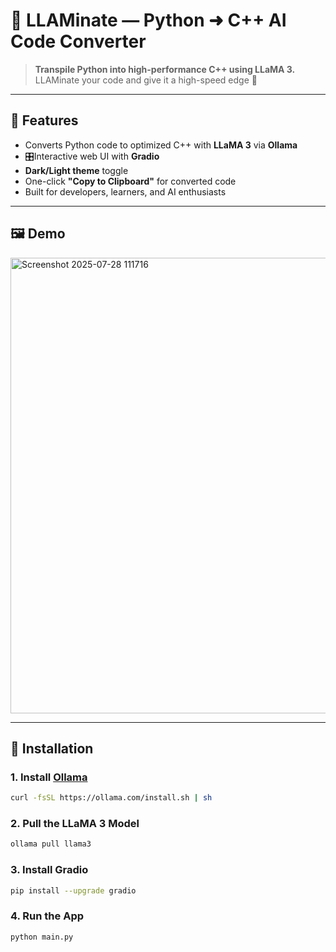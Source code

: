 # 🦙 LLAMinate — Python ➜ C++ AI Code Converter

> **Transpile Python into high-performance C++ using LLaMA 3.**  
> LLAMinate your code and give it a high-speed edge 🚀

---

## 🌟 Features

- Converts Python code to optimized C++ with **LLaMA 3** via **Ollama**
- 🎛Interactive web UI with **Gradio**
- **Dark/Light theme** toggle
- One-click **"Copy to Clipboard"** for converted code
- Built for developers, learners, and AI enthusiasts

---

## 🖼️ Demo

 <!-- Replace with your actual screenshot link -->
<img width="1865" height="729" alt="Screenshot 2025-07-28 111716" src="https://github.com/user-attachments/assets/df3adaba-4caa-488e-9d52-da953b34218d" />

---

## 🔧 Installation

### 1. Install [Ollama](https://ollama.com)
```bash
curl -fsSL https://ollama.com/install.sh | sh
```
### 2. Pull the LLaMA 3 Model
```bash
ollama pull llama3
```
### 3. Install Gradio
```bash
pip install --upgrade gradio
```
### 4. Run the App
```bash
python main.py
```
